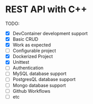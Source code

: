 # REST API with C++

TODO:

- [x] DevContainer development support
- [x] Basic CRUD
- [x] Work as expected
- [ ] Configurable project
- [x] Dockerized Project
- [x] Unittest
- [ ] Authentication
- [ ] MySQL database support
- [ ] PostgresQL database support
- [ ] Mongo database support
- [ ] Github Workflows
- [ ] etc
